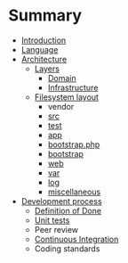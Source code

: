 # Summary

* [Introduction](README.md)
* [Language](language.md)
* [Architecture](docs/architecture.md)
   * [Layers](docs/layered_architecture.md)
       * [Domain](docs/docs/architecture/layers/domain.md)
       * [Infrastructure](docs/docs/architecture/layers/infrastructure.md)
   * [Filesystem layout](docs/filesystem-layout.md)
       * vendor
       * [src](docs/filesystem-layout/src.md)
       * [test](docs/filesystem-layout/test.md)
       * [app](docs/filesystem-layout/app.md)
       * [bootstrap.php](docs/filesystem-layout/bootstrap-php.md)
       * [bootstrap](docs/bootstrap.md)
       * [web](docs/filesystem-layout/web.md)
       * [var](docs/filesystem-layout/var.md)
       * [log](docs/architecture/filesystem-layout/log.md)
       * [miscellaneous](docs/architecture/filesystem-layout/miscellaneous.md)
* [Development process](docs/development_process.md)
   * [Definition of Done](docs/development-proces/definition_of_done.md)
   * [Unit tests](docs/unit-tests.md)
   * Peer review
   * [Continuous Integration](docs/docs/continuous_integration.md)
   * Coding standards

